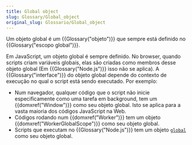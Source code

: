 ```yaml
---
title: Global object
slug: Glossary/Global_object
original_slug: Glossario/Global_object
---
```


Um objeto global é um {{Glossary("objeto")}} que sempre está definido no {{Glossary("escopo global")}}.

Em JavaScript, um objeto global é sempre definido. No browser, quando scripts criam variáveis globais, elas são criadas como membros desse objeto global (Em {{Glossary("Node.js")}} isso não se aplica). A {{Glossary("interface")}} do objeto global depende do contexto de execução no qual o script está sendo executado. Por exemplo:

- Num navegador, qualquer código que o script não inicie especificamente como uma tarefa em background, tem um {{domxref("Window")}} como seu objeto global. Isto se aplica para a vasta maioria dos códigos JavaScript na Web.
- Códigos rodando num {{domxref("Worker")}} tem um objeto {{domxref("WorkerGlobalScope")}} como seu objeto global.
- Scripts que executam no {{Glossary("Node.js")}} tem um objeto [`global`](https://nodejs.org/api/globals.html#globals_global) como seu objeto global.
